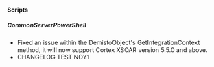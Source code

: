 
#### Scripts
##### CommonServerPowerShell
- Fixed an issue within the DemistoObject's GetIntegrationContext method, it will now support Cortex XSOAR version 5.5.0 and above.
- CHANGELOG TEST NOY1